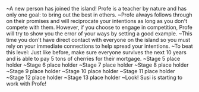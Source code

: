 ~A new person has joined the island! Profe is a teacher by nature and has only one goal: to bring out the best in others.
~Profe always follows through on their promises and will reciprocate your intentions as long as you don't compete with them. However, if you choose to engage in competition, Profe will try to show you the error of your ways by setting a good example.
~This time you don't have direct contact with everyone on the island so you must rely on your immediate connections to help spread your intentions.
~To beat this level: Just like before, make sure everyone survives the next 10 years and is able to pay 5 tons of cherries for their mortgage.
~Stage 5 place holder
~Stage 6 place holder
~Stage 7 place holder
~Stage 8 place holder
~Stage 9 place holder
~Stage 10 place holder
~Stage 11 place holder
~Stage 12 place holder
~Stage 13 place holder
~Look! Susi is starting to work with Profe!

